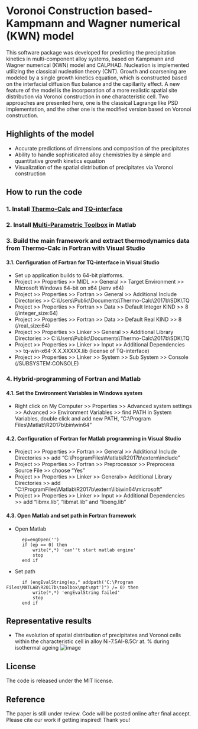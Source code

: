 # Voronoi Construction based-Kampmann and Wagner numerical (KWN) model
This software package was developed for predicting the precipitation kinetics in multi-component alloy systems, based on Kampmann and Wagner numerical (KWN) model and CALPHAD. Nucleation is implemented utilizing the classical nucleation theory (CNT). Growth and coarsening are modeled by a single growth kinetics equation, which is constructed based on the interfacial diffusion flux balance and the capillarity effect. A new feature of the model is the incorporation of a more realistic spatial site distribution via Voronoi construction in one characteristic cell. Two approaches are presented here, one is the classical Lagrange like PSD implementation, and the other one is the modified version based on Voronoi construction.
## Highlights of the model
* Accurate predictions of dimensions and composition of the precipitates
* Ability to handle sophisticated alloy chemistries by a simple and quantitative growth kinetics equation
* Visualization of the spatial distribution of precipitates via Voronoi construction 
## How to run the code
### 1. Install [Thermo-Calc](https://thermocalc.com/products/thermo-calc/) and [TQ-interface](https://thermocalc.com/products/software-development-kits/)
### 2. Install [Multi-Parametric Toolbox](https://www.mpt3.org/) in Matlab
### 3. Build the main framework and extract thermodynamics data from Thermo-Calc in Fortran with Visual Studio
#### 3.1. Configuration of Fortran for TQ-interface in Visual Studio
* Set up application builds to 64-bit platforms.
* Project >> Properties >> MIDL >> General >> Target Environment >> Microsoft Windows 64-bit on x64 (/env x64)
* Project >> Properties >> Fortran >> General >> Additional Include Directories >> C:\Users\Public\Documents\Thermo-Calc\2017b\SDK\TQ
* Project >> Properties >> Fortran >> Data >> Default Integer KIND >> 8 (/integer_size:64)
* Project >> Properties >> Fortran >> Data >> Default Real KIND >> 8 (/real_size:64)
* Project >> Properties >> Linker >> General >> Additional Library Directories >> C:\Users\Public\Documents\Thermo-Calc\2017b\SDK\TQ
* Project >> Properties >> Linker >> Input >> Additional Dependencies >> tq-win-x64-X.X.XXXXX.lib (license of TQ-interface)
* Project >> Properties >> Linker >> System >> Sub System >> Console (/SUBSYSTEM:CONSOLE)

### 4. Hybrid-programming of Fortran and Matlab
#### 4.1. Set the Environment Variables in Windows system  
* Right click on My Computer >> Properties >> Advanced system settings >> Advanced >> Environment Variables >> find PATH in System Variables, double click and add new PATH, “C:\Program Files\Matlab\R2017b\bin\win64”
#### 4.2. Configuration of Fortran for Matlab programming in Visual Studio  
* Project >> Properties >> Fortran >> General >> Additional Include Directories >> add “C:\ProgramFiles\Matlab\R2017b\extern\include”  
* Project >> Properties >> Fortran >> Preprocessor >> Preprocess Source File >> choose “Yes”  
* Project >> Properties >> Linker >> General>> Additional Library Directories >> add “C:\ProgramFiles\Matlab\R2017b\extern\lib\win64\microsoft”   
* Project >> Properties >> Linker >> Input >> Additional Dependencies >> add “libmx.lib”, “libmat.lib” and “libeng.lib”  
#### 4.3. Open Matlab and set path in Fortran framework
* Open Matlab
```
      ep=engOpen('')
      if (ep == 0) then
          write(*,*) 'can''t start matlab engine'
          stop
      end if
```
* Set path
```
      if (engEvalString(ep," addpath('C:\Program Files\MATLAB\R2017b\toolbox\mpt\mpt')") /= 0) then
          write(*,*) 'engEvalString failed'
          stop
      end if
```
## Representative results
* The evolution of spatial distribution of precipitates and Voronoi cells within the characteristic cell in alloy Ni-7.5Al-8.5Cr at. % during isothermal ageing
![image](https://github.com/KeXuMSE/Voronoi-Construction-based-Kampmann-and-Wagner-numerical-model/blob/main/Fig1.png)
## License
The code is released under the MIT license.
## Reference
The paper is still under review. Code will be posted online after final accept. Please cite our work if getting inspired! Thank you!
